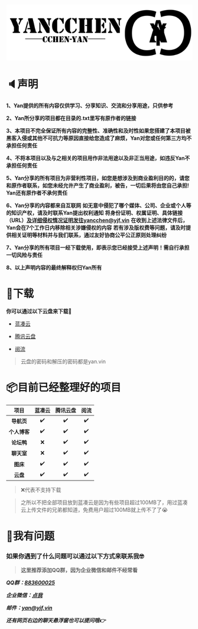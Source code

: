 ![](../img/w.png ":no-zoom")

# 🔈声明

**1、Yan提供的所有内容仅供学习、分享知识、交流和分享用途，只供参考**

**2、Yan所分享的项目都在目录的.txt里写有原作者的链接**

**3、本项目不完全保证所有内容的完整性、准确性和及时性如果您搭建了本项目被黑客入侵或其他不可抗力等原因直接给您造成了麻烦，Yan对您或任何第三方均不承担任何责任**

**4、不将本项目以及与之相关的项目用作非法用途以及非正当用途，如违反Yan不承担任何责任**

**5、Yan分享的所有项目为非营利性项目，如您是想涉及到商业盈利目的的，请您和原作者联系，如您未经允许产生了商业盈利，被告，一切后果将由您自己承担!**
**Yan还有原作者不承何责任**

**6、Yan分享的内容都来自互联网**
**如无意中侵犯了哪个媒体、公司、企业或个人等的知识产权，请及时联系Yan提出权利通知**
**将身份证明、权属证明、具体链接（URL）及详细侵权情况证明发往yancchen@yjf.vin**
**在收到上述法律文件后，Yan会在7个工作日内移除相关涉嫌侵权的内容**
**若有涉及版权费等问题，请及时提供相关证明等材料并与我们联系，通过友好协商公平公正原则处理纠纷**

**7、Yan分享的所有项目一经下载使用，即表示您已经接受上述声明！需自行承担一切风险与责任**

**8、以上声明内容的最终解释权归Yan所有**

# 🧩下载

**你可以通过以下云盘来下载🔽**

* [蓝凑云](https://yancchen.lanzouq.com/b03d0sbmd)

* [腾讯云盘](https://share.weiyun.com/tQvCUafn)

* [阅流](https://yueliu.link/4fBSqb)

> 云盘的密码和解压的密码都是yan.vin

# 📦目前已经整理好的项目

| 项目   | 蓝凑云 |     腾讯云盘 |     阅流 |
| :-----: | :--: | :-------: | :-------: |
| **导航页** |  ✔️  | ✔️ | ✔️ |
| **个人博客** |  ✔️  | ✔️ | ✔️ |
| **论坛鸭** |  ❌  | ✔️ | ✔️ |
| **聊天室** |  ❌  | ✔️ | ✔️ |
| **图床** |  ✔️  | ✔️ | ✔️ |
| **云盘** |  ✔️  | ✔️ | ✔️ |

> ❌代表不支持下载

> 之所以不把全部项目放到蓝凑云是因为有些项目超过100MB了，用过蓝凑云上传文件的兄弟都知道，免费用户超过100MB就上传不了了😭

# 🙋我有问题

### 如果你遇到了什么问题可以通过以下方式来联系我🤓

> **这里推荐添加QQ群，因为企业微信和邮件不经常看**

***QQ群：[883600025](https://qm.qq.com/cgi-bin/qm/qr?k=geWABzFfMPcFvHQQ4UlZFGji3DSYBQ2p&authKey=DTS5qy7SsNRpmSpSS+3dbX12r7bd/9iZYSJvV4yoZHsz+d8Dpt0bs5dRLK/Y+pdy&noverify=0)***

***企业微信：[点我](https://work.weixin.qq.com/wework_admin/user/h5/qqmail_user_card/vc32c1cd731861b088)***

***邮件：yan@yjf.vin***

***还有网页右边的聊天悬浮窗也可以提问哦👉***